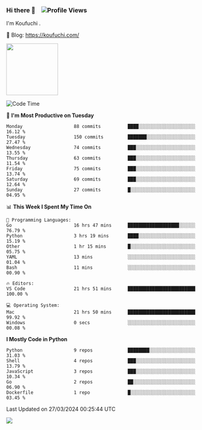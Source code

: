 ### Hi there 👋 &nbsp;&nbsp; ![Profile Views](https://komarev.com/ghpvc/?username=Koufuchi&base=200)

I'm Koufuchi . 

📔 Blog: <https://koufuchi.com/>

<img align="" height="137px" src="https://github-readme-stats-seven-nu-30.vercel.app/api?username=Koufuchi&hide=issues,contribs&show_icons=true&line_height=21&theme=radical&locale=en" />
<!-- <img align="" height="137px" src="https://github-readme-stats-seven-nu-30.vercel.app/api/top-langs/?username=Koufuchi&layout=compact&hide=blade,html,css,pug,scss&theme=radical&locale=en" /> -->

<!--START_SECTION:waka-->
![Code Time](http://img.shields.io/badge/Code%20Time-486%20hrs%2020%20mins-blue)

📅 **I'm Most Productive on Tuesday** 

```text
Monday                   88 commits          ████░░░░░░░░░░░░░░░░░░░░░   16.12 % 
Tuesday                  150 commits         ███████░░░░░░░░░░░░░░░░░░   27.47 % 
Wednesday                74 commits          ███░░░░░░░░░░░░░░░░░░░░░░   13.55 % 
Thursday                 63 commits          ███░░░░░░░░░░░░░░░░░░░░░░   11.54 % 
Friday                   75 commits          ███░░░░░░░░░░░░░░░░░░░░░░   13.74 % 
Saturday                 69 commits          ███░░░░░░░░░░░░░░░░░░░░░░   12.64 % 
Sunday                   27 commits          █░░░░░░░░░░░░░░░░░░░░░░░░   04.95 % 
```


📊 **This Week I Spent My Time On** 

```text
💬 Programming Languages: 
Go                       16 hrs 47 mins      ███████████████████░░░░░░   76.79 % 
Python                   3 hrs 19 mins       ████░░░░░░░░░░░░░░░░░░░░░   15.19 % 
Other                    1 hr 15 mins        █░░░░░░░░░░░░░░░░░░░░░░░░   05.75 % 
YAML                     13 mins             ░░░░░░░░░░░░░░░░░░░░░░░░░   01.04 % 
Bash                     11 mins             ░░░░░░░░░░░░░░░░░░░░░░░░░   00.90 % 

🔥 Editors: 
VS Code                  21 hrs 51 mins      █████████████████████████   100.00 % 

💻 Operating System: 
Mac                      21 hrs 50 mins      █████████████████████████   99.92 % 
Windows                  0 secs              ░░░░░░░░░░░░░░░░░░░░░░░░░   00.08 % 
```

**I Mostly Code in Python** 

```text
Python                   9 repos             ████████░░░░░░░░░░░░░░░░░   31.03 % 
Shell                    4 repos             ███░░░░░░░░░░░░░░░░░░░░░░   13.79 % 
JavaScript               3 repos             ███░░░░░░░░░░░░░░░░░░░░░░   10.34 % 
Go                       2 repos             ██░░░░░░░░░░░░░░░░░░░░░░░   06.90 % 
Dockerfile               1 repo              █░░░░░░░░░░░░░░░░░░░░░░░░   03.45 % 
```




 Last Updated on 27/03/2024 00:25:44 UTC
<!--END_SECTION:waka-->

![](https://hit.yhype.me/github/profile?user_id=46078832)
